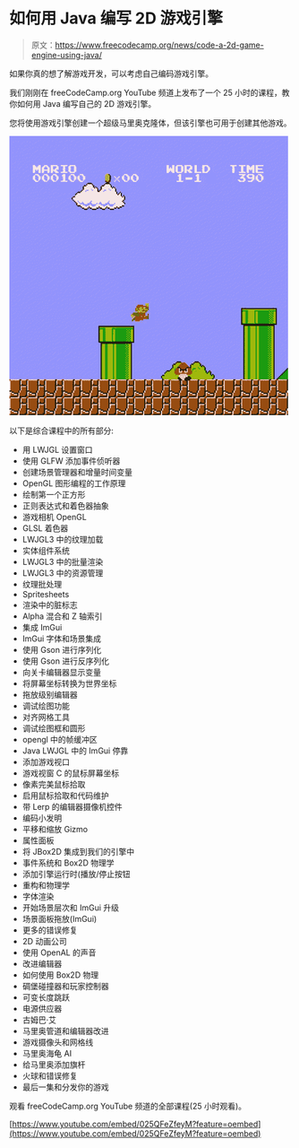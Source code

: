 # 如何用 Java 编写 2D 游戏引擎

> 原文：<https://www.freecodecamp.org/news/code-a-2d-game-engine-using-java/>

如果你真的想了解游戏开发，可以考虑自己编码游戏引擎。

我们刚刚在 freeCodeCamp.org YouTube 频道上发布了一个 25 小时的课程，教你如何用 Java 编写自己的 2D 游戏引擎。

您将使用游戏引擎创建一个超级马里奥克隆体，但该引擎也可用于创建其他游戏。

![super-mario-video-game](img/da8fb88929ee6b6d5d4b92eaac85b867.png)

以下是综合课程中的所有部分:

*   用 LWJGL 设置窗口
*   使用 GLFW 添加事件侦听器
*   创建场景管理器和增量时间变量
*   OpenGL 图形编程的工作原理
*   绘制第一个正方形
*   正则表达式和着色器抽象
*   游戏相机 OpenGL
*   GLSL 着色器
*   LWJGL3 中的纹理加载
*   实体组件系统
*   LWJGL3 中的批量渲染
*   LWJGL3 中的资源管理
*   纹理批处理
*   Spritesheets
*   渲染中的脏标志
*   Alpha 混合和 Z 轴索引
*   集成 ImGui
*   ImGui 字体和场景集成
*   使用 Gson 进行序列化
*   使用 Gson 进行反序列化
*   向关卡编辑器显示变量
*   将屏幕坐标转换为世界坐标
*   拖放级别编辑器
*   调试绘图功能
*   对齐网格工具
*   调试绘图框和圆形
*   opengl 中的帧缓冲区
*   Java LWJGL 中的 ImGui 停靠
*   添加游戏视口
*   游戏视窗 C 的鼠标屏幕坐标
*   像素完美鼠标拾取
*   启用鼠标拾取和代码维护
*   带 Lerp 的编辑器摄像机控件
*   编码小发明
*   平移和缩放 Gizmo
*   属性面板
*   将 JBox2D 集成到我们的引擎中
*   事件系统和 Box2D 物理学
*   添加引擎运行时(播放/停止按钮
*   重构和物理学
*   字体渲染
*   开始场景层次和 ImGui 升级
*   场景面板拖放(ImGui)
*   更多的错误修复
*   2D 动画公司
*   使用 OpenAL 的声音
*   改进编辑器
*   如何使用 Box2D 物理
*   碉堡碰撞器和玩家控制器
*   可变长度跳跃
*   电源供应器
*   古姆巴·艾
*   马里奥管道和编辑器改进
*   游戏摄像头和网格线
*   马里奥海龟 AI
*   给马里奥添加旗杆
*   火球和错误修复
*   最后一集和分发你的游戏

观看 freeCodeCamp.org YouTube 频道的全部课程(25 小时观看)。

[https://www.youtube.com/embed/025QFeZfeyM?feature=oembed](https://www.youtube.com/embed/025QFeZfeyM?feature=oembed)